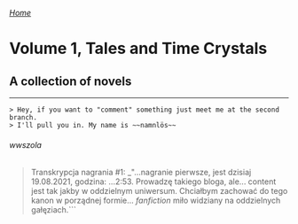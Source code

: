 [_Home_](/index.md)
# Volume 1, Tales and Time Crystals
## A collection of novels
***
```
> Hey, if you want to "comment" something just meet me at the second branch.
> I'll pull you in. My name is ~~namnlös~~
```
###### _wwszola_

> Transkrypcja nagrania #1: _"...nagranie pierwsze, jest dzisiaj 19.08.2021, godzina: ...2:53. Prowadzę takiego bloga, ale... content jest tak jakby w oddzielnym uniwersum. Chciałbym zachować do tego kanon w porządnej formie... *fanfiction* miło widziany na oddzielnych gałęziach.```
